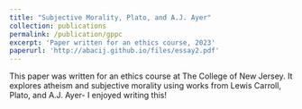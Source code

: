 ```yaml
---
title: "Subjective Morality, Plato, and A.J. Ayer"
collection: publications
permalink: /publication/gppc
excerpt: 'Paper written for an ethics course, 2023'
paperurl: 'http://abacij.github.io/files/essay2.pdf'
---
```


This paper was written for an ethics course at The College of New Jersey. It explores atheism and subjective morality using works from Lewis Carroll, Plato, and A.J. Ayer- I enjoyed writing this!
<a href="http://abacij.github.io/files/essay2.pdf" target="_blank">
